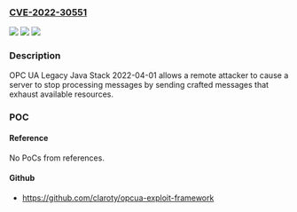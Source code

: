 ### [CVE-2022-30551](https://cve.mitre.org/cgi-bin/cvename.cgi?name=CVE-2022-30551)
![](https://img.shields.io/static/v1?label=Product&message=n%2Fa&color=blue)
![](https://img.shields.io/static/v1?label=Version&message=n%2Fa&color=blue)
![](https://img.shields.io/static/v1?label=Vulnerability&message=n%2Fa&color=brighgreen)

### Description

OPC UA Legacy Java Stack 2022-04-01 allows a remote attacker to cause a server to stop processing messages by sending crafted messages that exhaust available resources.

### POC

#### Reference
No PoCs from references.

#### Github
- https://github.com/claroty/opcua-exploit-framework

